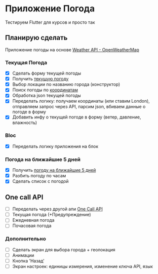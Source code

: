 # Приложение Погода
Тестируем Flutter для курсов и просто так

## Планирую сделать
Приложение погоды на основе [Weather API - OpenWeatherMap](https://openweathermap.org/api)

### Текущая Погода
- [x] Сделать форму текущей погоды
- [x] Получить [текущую погоду](https://openweathermap.org/current)
- [x] Выбор локации по названию города (конструктор)
- [x] Поиск погоды по [координатам](https://pub.dev/packages/location)
- [x] Обработка json текущей погоды
- [x] Переделать логику: получаем координаты (или ставим London), отправляем запрос через API, парсим json, вбиваем данные о погоде в форму
- [x] Добавить инфу о текущей погоде в форму (ветер, давление, влажность)
### Bloc
- [x] Переделать логику приложения на блок
### Погода на ближайшие 5 дней
- [x] Получить [погоду на ближайшие 5 дней](https://openweathermap.org/forecast5)
- [x] Разбить погоду по часам
- [x] Сделать список с погодой
## One call API
- [ ] Переделать через другой апи [One Call API](https://openweathermap.org/api/one-call-api)
- [ ] Текущая погода (+Предупреждение)
- [ ] Ежедневная погода
- [ ] Почасовая погода
### Дополнительно
- [ ] Сделать экран для выбора города + геолокация 
- [ ] Анимации
- [ ] Кнопка 'Назад'
- [ ] Экран настроек: единицы измерения, изменение ключа API, язык

